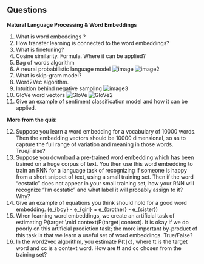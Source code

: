 ## Questions

**Natural Language Processing & Word Embeddings**

1. What is word embeddings ?
2. How transfer learning is connected to the word embeddings?
3. What is finetuning?
4. Cosine similarity. Formula. Where it can be applied?
5. Bag of words algorithm
6. A neural probabilistic language model 
![image]() 
![image2]()
7. What is skip-gram model?
8. Word2Vec algorithm. 
9. Intuition behind negative sampling
![image3]()
10. GloVe word vectors 
![GloVe]() 
![GloVe2]()
11. Give an example of sentiment classification model and how it can be applied.

**More from the quiz**

12. Suppose you learn a word embedding for a vocabulary of 10000 words. Then the embedding vectors should be 10000 dimensional, so as to capture the full range of variation and meaning in those words. True/False?
13. Suppose you download a pre-trained word embedding which has been trained on a huge corpus of text. You then use this word embedding to train an RNN for a language task of recognizing if someone is happy from a short snippet of text, using a small training set.
    Then if the word “ecstatic” does not appear in your small training set, how your RNN will recognize “I’m ecstatic” and what label it will probably assign to it? Why?
14. Give an example of equations you think should hold for a good word embedding. (e_{boy} - e_{girl} ≈ e_{brother} - e_{sister})
15. When learning word embeddings, we create an artificial task of estimating P(target \mid context)P(target∣context). It is okay if we do poorly on this artificial prediction task; the more important by-product of this task is that we learn a useful set of word embeddings. True/False?
16. In the word2vec algorithm, you estimate P(t∣c), where tt is the target word and cc is a context word. How are tt and cc chosen from the training set? 

